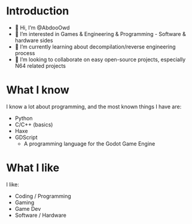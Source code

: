 # Introduction
- 👋 Hi, I’m @AbdooOwd
- 👀 I’m interested in Games & Engineering & Programming - Software & hardware sides
- 🌱 I’m currently learning about decompilation/reverse engineering process
- 💞️ I’m looking to collaborate on easy open-source projects, especially N64 related projects
<!---- 📫 How to reach me ...--->

<!---
Abdou990F/Abdou990F is a ✨ special ✨ repository because its `README.md` (this file) appears on your GitHub profile.
You can click the Preview link to take a look at your changes.
--->

# What I know
I know a lot about programming, and the most known things I have are:
* Python
* C/C++ (basics)
* Haxe
* GDScript
  * A programming language for the Godot Game Engine

# What I like
I like:
* Coding / Programming
* Gaming
* Game Dev
* Software / Hardware

